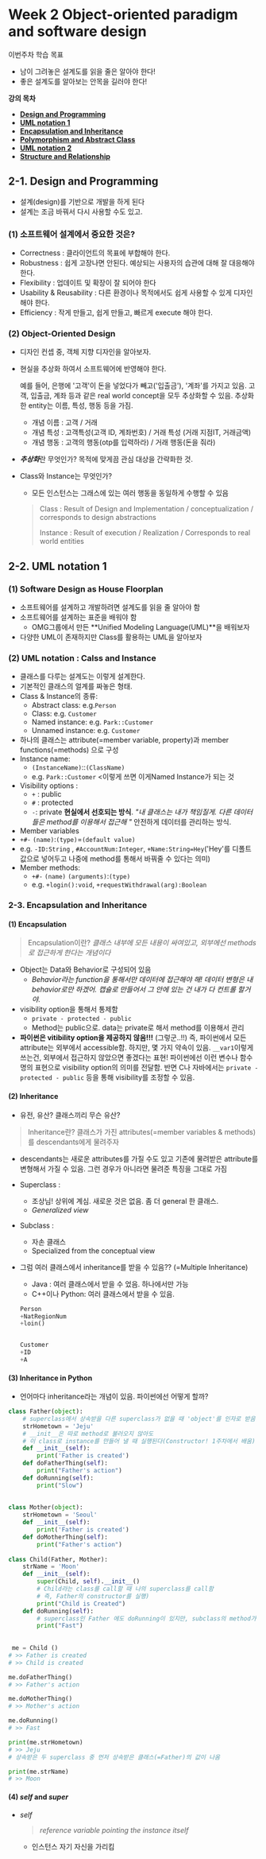 # Week 2 Object-oriented paradigm and software design

이번주차 학습 목표

- 남이 그려놓은 설계도를 읽을 줄은 알아야 한다! 
- 좋은 설계도를 알아보는 안목을 길러야 한다!

**강의 목차**

- [**Design and Programming**](https://www.edwith.org/datastructure-2018F/lecture/31067/)
- [**UML notation 1**](https://www.edwith.org/datastructure-2018F/lecture/31068/)
- [**Encapsulation and Inheritance**](https://www.edwith.org/datastructure-2018F/lecture/31069/)
- [**Polymorphism and Abstract Class**](https://www.edwith.org/datastructure-2018F/lecture/31070/)
- [**UML notation 2**](https://www.edwith.org/datastructure-2018F/lecture/31072/)
- [**Structure and Relationship**](https://www.edwith.org/datastructure-2018F/lecture/31071/)



## 2-1. Design and Programming

- 설계(design)를 기반으로 개발을 하게 된다
- 설계는 조금 바꿔서 다시 사용할 수도 있고.

### (1) 소프트웨어 설계에서 중요한 것은? 

- Correctness : 클라이언트의 목표에 부합해야 한다. 
- Robustness : 쉽게 고장나면 안된다. 예상되는 사용자의 습관에 대해 잘 대응해야 한다. 
- Flexibility : 업데이트 및 확장이 잘 되어야 한다
- Usability & Reusability : 다른 환경이나 목적에서도 쉽게 사용할 수 있게 디자인해야 한다. 
- Efficiency : 작게 만들고, 쉽게 만들고, 빠르게 execute 해야 한다. 



### (2) Object-Oriented Design

- 디자인 컨셉 중, 객체 지향 디자인을 알아보자. 

- 현실을 추상화 하여서 소프트웨어에 반영해야 한다. 

  예를 들어, 은행에 '고객'이 돈을 넣었다가 빼고('입출금'), '계좌'를 가지고 있음. 고객, 입출금, 계좌 등과 같은 real world concept을 모두 추상화할 수 있음. 추상화한 entity는 이름, 특성, 행동 등을 가짐. 

  - 개념 이름 : 고객 / 거래 
  - 개념 특성 : 고객특성(고객 ID, 계좌번호) / 거래 특성 (거래 지점IT, 거래금액)
  - 개념 행동 : 고객의 행동(otp를 입력하라) / 거래 행동(돈을 줘라)

- ***추상화***란 무엇인가? 목적에 맞게끔 관심 대상을 간략화한 것.

- Class와 Instance는 무엇인가? 

  - 모든 인스턴스는 그래스에 있는 여러 행동을 동일하게 수행할 수 있음

  > Class : Result of Design and Implementation / conceptualization  / corresponds to design abstractions
  >
  > Instance : Result of execution / Realization / Corresponds to real world entities



## 2-2. UML notation 1

### (1) Software Design as House Floorplan

- 소프트웨어를 설계하고 개발하려면 설계도를 읽을 줄 알아야 함
- 소프트웨어를 설계하는 표준을 배워야 함
  - OMG그룹에서 만든 **Unified Modeling Language(UML)**을 배워보자
- 다양한 UML이 존재하지만 Class를 활용하는 UML을 알아보자

### (2)  UML notation : Calss and Instance

- 클래스를 다루는 설계도는 이렇게 설계한다. 
- 기본적인 클래스의 얼계를 짜놓은 형태. 
- Class & Instance의 종류:
  - Abstract class: e.g.`Person`
  - Class: e.g. `Customer` 
  - Named instance: e.g. `Park::Customer`
  - Unnamed instance: e.g. `Customer`
- 하나의 클래스는 attribute(=member variable, property)과 member functions(=methods) 으로 구성
- Instance name:
  - `(InstanceName)`::`(ClassName)`
  - e.g. `Park::Customer` <이렇게 쓰면 이게Named Instance가 되는 것
- Visibility options : 
  - `+` : public
  - `#` : protected
  - `-`: private **현실에서 선호되는 방식**. *"내 클래스는 내가 책임질게. 다른 데이터들은 method를 이용해서 접근해 "* 안전하게 데이터를 관리하는 방식. 
-  Member variables
  - `+#-` `(name)`:`(type)`=`(default value)`
  - e.g. `-ID:String` , `#AccountNum:Integer`, `+Name:String=Hey`('Hey'를 디폴트 값으로 넣어두고 나중에 method를 통해서 바꿔줄 수 있다는 의미)
- Member methods:
  - `+#-` `(name)` `(arguments)`:`(type)`
  - e.g. `+login():void`, `+requestWithdrawal(arg):Boolean`



### 2-3. Encapsulation and Inheritance

#### (1) Encapsulation

> Encapsulation이란? *클래스 내부에 모든 내용이 싸여있고, 외부에선 methods로 접근하게 한다는 개념이다*

- Object는 Data와 Behavior로 구성되어 있음
  - *Behavior라는 function을 통해서만 데이터에 접근해야 해! 데이터 변형은 내 behavior로만 하겠어. 캡슐로 만들어서 그 안에 있는 건 내가 다 컨트롤 할거야.*
- visibility option을 통해서 통제함 
  - `private - protected - public`
  - Method는 public으로. data는 private로 해서 method를 이용해서 관리
- **파이썬은 vitibility option을 제공하지 않음!!!** (그렇군..!!) 즉, 파이썬에서 모든 attribute는 외부에서 accessible함. 하지만, 몇 가지 약속이 있음. `__var1`이렇게 쓰는건, 외부에서 접근하지 않았으면 좋겠다는 표현! 파이썬에선 이런 변수나 함수명의 표현으로 visibility option의 의미를 전달함. 반면 C나 자바에서는 `private - protected - public` 등을 통해 visibility를 조정할 수 있음. 

#### (2) Inheritance

- 유전, 유산? 클래스끼리 무슨 유산? 

> Inheritance란? 클래스가 가진 attributes(=member variables & methods)를 descendants에게 물려주자

- descendants는 새로운 attributes를 가질 수도 있고 기존에 물려받은 attribute를 변형해서 가질 수 있음. 그런 경우가 아니라면 물려준 특징을 그대로 가짐

- Superclass  :  

  - 조상님! 상위에 계심. 새로운 것은 없음. 좀 더 general 한 클래스.
  - *Generalized view*

- Subclass : 

  - 자손 클래스
  - Specialized from the conceptual view

- 그럼 여러 클래스에서 inheritance를 받을 수 있음?? (=Multiple Inheritance)

  - Java : 여러 클래스에서 받을 수 었음. 하나에서만 가능
  - C++이나 Python: 여러 클래스에서 받을 수 있음. 

  ```python
  Person
  +NatRegionNum
  +loin()
  
  
  Customer
  +ID
  +A
  ```



#### (3) Inheritance in Python

- 언어마다 inheritance라는 개념이 있음. 파이썬에선 어떻게 할까? 

```python
class Father(object): 
    # superclass에서 상속받을 다른 superclass가 없을 때 'object'를 인자로 받음
    strHometown = 'Jeju'
    # __init__은 따로 method로 불러오지 않아도 
    # 이 class로 instance를 만들어 낼 때 실행된다(Constructor! 1주차에서 배움)
    def __init__(self):
        print('Father is created')
    def doFatherThing(self):
        print("Father's action")
    def doRunning(self):
        print("Slow")
        
        
class Mother(object): 
    strHometown = 'Seoul'
    def __init__(self):
        print('Father is created')
    def doMotherThing(self):
        print("Father's action")
        
class Child(Father, Mother):
    strName = 'Moon'
    def __init__(self):
        super(Child, self).__init__()
        # Child라는 class를 call할 때 나의 superclass를 call함
        # 즉, Father의 constructor를 실행)
        print("Child is Created")
    def doRunning(self):
        # superclass인 Father 에도 doRunning이 있지만, subclass의 method가 우선
        print("Fast")
        
        
 me = Child ()
# >> Father is created
# >> Child is created

me.doFatherThing()
# >> Father's action

me.doMotherThing()
# >> Mother's action

me.doRunning()
# >> Fast

print(me.strHometown)
# >> Jeju
# 상속받은 두 superclass 중 먼저 상속받은 클래스(=Father)의 값이 나옴

print(me.strName)
# >> Moon
```



#### (4) *self* and *super*

- *self*

  > *reference variable pointing the instance itself*

  - 인스턴스 자기 자신을 가리킴
